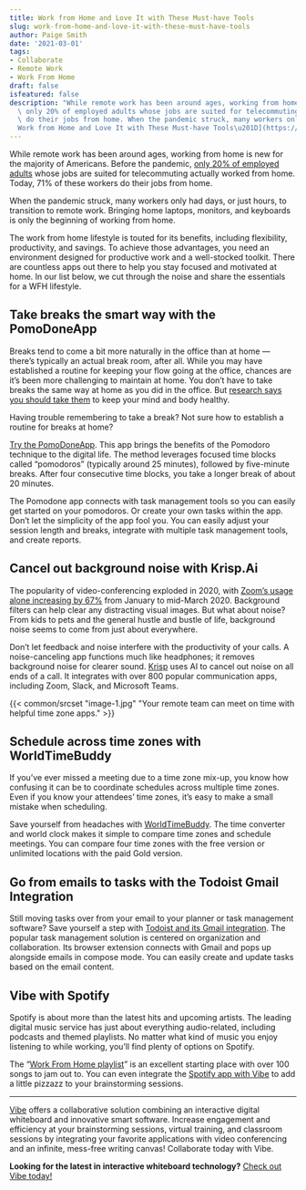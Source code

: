 ```yaml
---
title: Work from Home and Love It with These Must-have Tools
slug: work-from-home-and-love-it-with-these-must-have-tools
author: Paige Smith
date: '2021-03-01'
tags:
- Collaborate
- Remote Work
- Work From Home
draft: false
isfeatured: false
description: "While remote work has been around ages, working from home is new for the majority of Americans. Before the pandemic,\
  \ only 20% of employed adults whose jobs are suited for telecommuting actually worked from home. Today, 71% of these workers\
  \ do their jobs from home. When the pandemic struck, many workers only had days, or \u2026 \n\n\n[Continue reading \u201C\
  Work from Home and Love It with These Must-have Tools\u201D](https://cms.vibe.dev/2021/03/01/work-from-home-and-love-it-with-these-must-have-tools/)"
---
```


While remote work has been around ages, working from home is new for the majority of Americans. Before the pandemic, [only 20% of employed adults](https://www.pewresearch.org/social-trends/2020/12/09/how-the-coronavirus-outbreak-has-and-hasnt-changed-the-way-americans-work/) whose jobs are suited for telecommuting actually worked from home. Today, 71% of these workers do their jobs from home.

When the pandemic struck, many workers only had days, or just hours, to transition to remote work. Bringing home laptops, monitors, and keyboards is only the beginning of working from home.

The work from home lifestyle is touted for its benefits, including flexibility, productivity, and savings. To achieve those advantages, you need an environment designed for productive work and a well-stocked toolkit. There are countless apps out there to help you stay focused and motivated at home. In our list below, we cut through the noise and share the essentials for a WFH lifestyle. 

## Take breaks the smart way with the PomoDoneApp

Breaks tend to come a bit more naturally in the office than at home — there’s typically an actual break room, after all. While you may have established a routine for keeping your flow going at the office, chances are it’s been more challenging to maintain at home. You don’t have to take breaks the same way at home as you did in the office. But [research says you should take them](https://ehs.stanford.edu/subtopic/microbreaks) to keep your mind and body healthy.

Having trouble remembering to take a break? Not sure how to establish a routine for breaks at home?

[Try the PomoDoneApp](https://pomodoneapp.com/). This app brings the benefits of the Pomodoro technique to the digital life. The method leverages focused time blocks called “pomodoros” (typically around 25 minutes), followed by five-minute breaks. After four consecutive time blocks, you take a longer break of about 20 minutes.

The Pomodone app connects with task management tools so you can easily get started on your pomodoros. Or create your own tasks within the app. Don’t let the simplicity of the app fool you. You can easily adjust your session length and breaks, integrate with multiple task management tools, and create reports. 

## Cancel out background noise with Krisp.Ai

The popularity of video-conferencing exploded in 2020, with [Zoom’s usage alone increasing by 67%](https://www.businessofapps.com/data/zoom-statistics/) from January to mid-March 2020. Background filters can help clear any distracting visual images. But what about noise? From kids to pets and the general hustle and bustle of life, background noise seems to come from just about everywhere.

Don’t let feedback and noise interfere with the productivity of your calls. A noise-canceling app functions much like headphones; it removes background noise for clearer sound. [Krisp](https://krisp.ai/) uses AI to cancel out noise on all ends of a call. It integrates with over 800 popular communication apps, including Zoom, Slack, and Microsoft Teams.

{{< common/srcset "image-1.jpg" "Your remote team can meet on time with helpful time zone apps." >}}

## Schedule across time zones with WorldTimeBuddy

If you’ve ever missed a meeting due to a time zone mix-up, you know how confusing it can be to coordinate schedules across multiple time zones. Even if you know your attendees’ time zones, it’s easy to make a small mistake when scheduling.

Save yourself from headaches with [WorldTimeBuddy](https://www.worldtimebuddy.com/). The time converter and world clock makes it simple to compare time zones and schedule meetings. You can compare four time zones with the free version or unlimited locations with the paid Gold version.

## Go from emails to tasks with the Todoist Gmail Integration

Still moving tasks over from your email to your planner or task management software? Save yourself a step with [Todoist and its Gmail integration](https://chrome.google.com/webstore/detail/todoist-for-gmail/clgenfnodoocmhnlnpknojdbjjnmecff?hl=en). The popular task management solution is centered on organization and collaboration. Its browser extension connects with Gmail and pops up alongside emails in compose mode. You can easily create and update tasks based on the email content. 

## Vibe with Spotify

Spotify is about more than the latest hits and upcoming artists. The leading digital music service has just about everything audio-related, including podcasts and themed playlists. No matter what kind of music you enjoy listening to while working, you’ll find plenty of options on Spotify.

The “[Work From Home playlist](https://open.spotify.com/playlist/38dwWU3iWZSHb9umKBJNTQ)” is an excellent starting place with over 100 songs to jam out to. You can even integrate the [Spotify app with Vibe](https://youtu.be/Jp1WT8u6HnQ) to add a little pizzazz to your brainstorming sessions.



---

[Vibe](https://vibe.us/) offers a collaborative solution combining an interactive digital whiteboard and innovative smart software. Increase engagement and efficiency at your brainstorming sessions, virtual training, and classroom sessions by integrating your favorite applications with video conferencing and an infinite, mess-free writing canvas! Collaborate today with Vibe.

**Looking for the latest in interactive whiteboard technology?** [Check out Vibe today!](https://vibe.us/order/)
